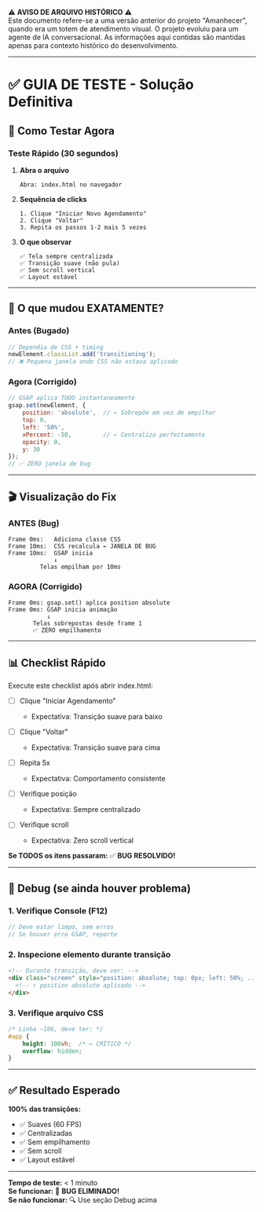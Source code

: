 ⚠️ **AVISO DE ARQUIVO HISTÓRICO** ⚠️  
Este documento refere-se a uma versão anterior do projeto "Amanhecer", quando era um totem de atendimento visual. O projeto evoluiu para um agente de IA conversacional. As informações aqui contidas são mantidas apenas para contexto histórico do desenvolvimento.

---

# ✅ GUIA DE TESTE - Solução Definitiva

## 🎯 Como Testar Agora

### Teste Rápido (30 segundos)

1. **Abra o arquivo**
   ```
   Abra: index.html no navegador
   ```

2. **Sequência de clicks**
   ```
   1. Clique "Iniciar Novo Agendamento"
   2. Clique "Voltar"
   3. Repita os passos 1-2 mais 5 vezes
   ```

3. **O que observar**
   ```
   ✅ Tela sempre centralizada
   ✅ Transição suave (não pula)
   ✅ Sem scroll vertical
   ✅ Layout estável
   ```

---

## 🔧 O que mudou EXATAMENTE?

### Antes (Bugado)
```javascript
// Dependia de CSS + timing
newElement.classList.add('transitioning');
// ❌ Pequena janela onde CSS não estava aplicado
```

### Agora (Corrigido)
```javascript
// GSAP aplica TUDO instantaneamente
gsap.set(newElement, { 
    position: 'absolute',  // ← Sobrepõe em vez de empilhar
    top: 0,
    left: '50%',
    xPercent: -50,         // ← Centraliza perfeitamente
    opacity: 0,
    y: 30
});
// ✅ ZERO janela de bug
```

---

## 🎬 Visualização do Fix

### ANTES (Bug)
```
Frame 0ms:   Adiciona classe CSS
Frame 10ms:  CSS recalcula ← JANELA DE BUG
Frame 10ms:  GSAP inicia
             ↓
         Telas empilham por 10ms
```

### AGORA (Corrigido)
```
Frame 0ms: gsap.set() aplica position absolute
Frame 0ms: GSAP inicia animação
           ↓
       Telas sobrepostas desde frame 1
       ✅ ZERO empilhamento
```

---

## 📊 Checklist Rápido

Execute este checklist após abrir index.html:

- [ ] Clique "Iniciar Agendamento"
  - Expectativa: Transição suave para baixo
  
- [ ] Clique "Voltar"
  - Expectativa: Transição suave para cima
  
- [ ] Repita 5x
  - Expectativa: Comportamento consistente
  
- [ ] Verifique posição
  - Expectativa: Sempre centralizado
  
- [ ] Verifique scroll
  - Expectativa: Zero scroll vertical

**Se TODOS os itens passaram:** ✅ **BUG RESOLVIDO!**

---

## 🐛 Debug (se ainda houver problema)

### 1. Verifique Console (F12)
```javascript
// Deve estar limpo, sem erros
// Se houver erro GSAP, reporte
```

### 2. Inspecione elemento durante transição
```html
<!-- Durante transição, deve ver: -->
<div class="screen" style="position: absolute; top: 0px; left: 50%; ...">
  <!-- ↑ position absolute aplicado -->
</div>
```

### 3. Verifique arquivo CSS
```css
/* Linha ~106, deve ter: */
#app {
    height: 100vh;  /* ← CRÍTICO */
    overflow: hidden;
}
```

---

## ✅ Resultado Esperado

**100% das transições:**
- ✅ Suaves (60 FPS)
- ✅ Centralizadas
- ✅ Sem empilhamento
- ✅ Sem scroll
- ✅ Layout estável

---

**Tempo de teste:** < 1 minuto  
**Se funcionar:** 🎉 **BUG ELIMINADO!**  
**Se não funcionar:** 🔍 Use seção Debug acima
